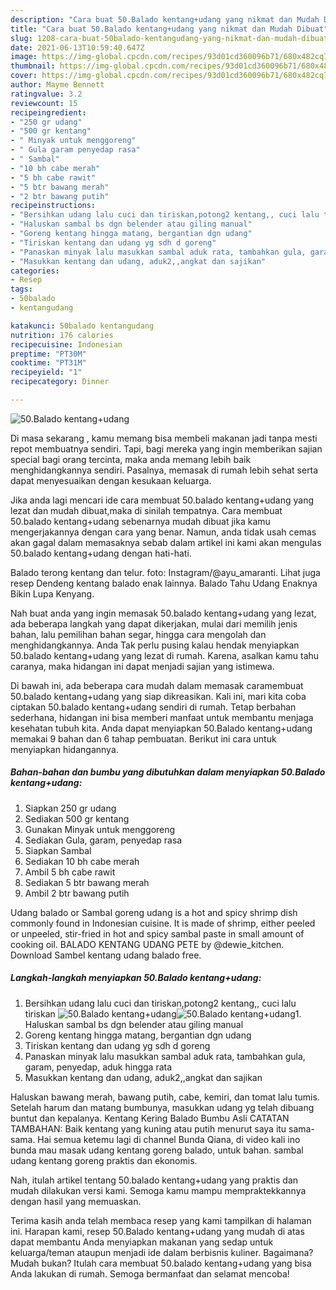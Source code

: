 ```yaml
---
description: "Cara buat 50.Balado kentang+udang yang nikmat dan Mudah Dibuat"
title: "Cara buat 50.Balado kentang+udang yang nikmat dan Mudah Dibuat"
slug: 1208-cara-buat-50balado-kentangudang-yang-nikmat-dan-mudah-dibuat
date: 2021-06-13T10:59:40.647Z
image: https://img-global.cpcdn.com/recipes/93d01cd360096b71/680x482cq70/50balado-kentangudang-foto-resep-utama.jpg
thumbnail: https://img-global.cpcdn.com/recipes/93d01cd360096b71/680x482cq70/50balado-kentangudang-foto-resep-utama.jpg
cover: https://img-global.cpcdn.com/recipes/93d01cd360096b71/680x482cq70/50balado-kentangudang-foto-resep-utama.jpg
author: Mayme Bennett
ratingvalue: 3.2
reviewcount: 15
recipeingredient:
- "250 gr udang"
- "500 gr kentang"
- " Minyak untuk menggoreng"
- " Gula garam penyedap rasa"
- " Sambal"
- "10 bh cabe merah"
- "5 bh cabe rawit"
- "5 btr bawang merah"
- "2 btr bawang putih"
recipeinstructions:
- "Bersihkan udang lalu cuci dan tiriskan,potong2 kentang,, cuci lalu tiriskan"
- "Haluskan sambal bs dgn belender atau giling manual"
- "Goreng kentang hingga matang, bergantian dgn udang"
- "Tiriskan kentang dan udang yg sdh d goreng"
- "Panaskan minyak lalu masukkan sambal aduk rata, tambahkan gula, garam, penyedap, aduk hingga rata"
- "Masukkan kentang dan udang, aduk2,,angkat dan sajikan"
categories:
- Resep
tags:
- 50balado
- kentangudang

katakunci: 50balado kentangudang 
nutrition: 176 calories
recipecuisine: Indonesian
preptime: "PT30M"
cooktime: "PT31M"
recipeyield: "1"
recipecategory: Dinner

---
```



![50.Balado kentang+udang](https://img-global.cpcdn.com/recipes/93d01cd360096b71/680x482cq70/50balado-kentangudang-foto-resep-utama.jpg)

Di masa  sekarang , kamu memang bisa membeli makanan jadi tanpa mesti repot membuatnya sendiri. Tapi, bagi mereka yang ingin memberikan sajian special bagi orang tercinta, maka anda memang lebih baik menghidangkannya sendiri. Pasalnya, memasak di rumah lebih sehat serta dapat menyesuaikan dengan kesukaan keluarga.

Jika anda lagi mencari ide cara membuat 50.balado kentang+udang yang lezat dan mudah dibuat,maka di sinilah tempatnya. Cara membuat 50.balado kentang+udang  sebenarnya mudah dibuat jika kamu mengerjakannya dengan cara yang benar. Namun, anda tidak usah cemas akan gagal dalam memasaknya 
sebab dalam artikel ini kami akan mengulas 50.balado kentang+udang dengan hati-hati.  

Balado terong kentang dan telur. foto: Instagram/@ayu_amaranti. Lihat juga resep Dendeng kentang balado enak lainnya. Balado Tahu Udang Enaknya Bikin Lupa Kenyang.

Nah buat anda yang ingin memasak 50.balado kentang+udang yang lezat, ada beberapa langkah yang dapat dikerjakan, mulai dari memilih jenis bahan, lalu pemilihan bahan segar, hingga cara mengolah dan menghidangkannya. Anda Tak perlu pusing kalau hendak menyiapkan 50.balado kentang+udang yang lezat di rumah. Karena, asalkan kamu  tahu caranya, maka hidangan ini dapat menjadi sajian yang istimewa.

Di bawah ini, ada beberapa cara mudah dalam memasak caramembuat 50.balado kentang+udang yang siap dikreasikan. Kali ini, mari kita coba ciptakan 50.balado kentang+udang sendiri di rumah. Tetap berbahan sederhana, hidangan ini bisa memberi manfaat untuk membantu menjaga kesehatan tubuh kita. Anda dapat menyiapkan 50.Balado kentang+udang memakai 9 bahan dan 6 tahap pembuatan. Berikut ini cara untuk menyiapkan hidangannya.

<!--inarticleads1-->

##### Bahan-bahan dan bumbu yang dibutuhkan dalam menyiapkan 50.Balado kentang+udang:

1. Siapkan 250 gr udang
1. Sediakan 500 gr kentang
1. Gunakan  Minyak untuk menggoreng
1. Sediakan  Gula, garam, penyedap rasa
1. Siapkan  Sambal
1. Sediakan 10 bh cabe merah
1. Ambil 5 bh cabe rawit
1. Sediakan 5 btr bawang merah
1. Ambil 2 btr bawang putih


Udang balado or Sambal goreng udang is a hot and spicy shrimp dish commonly found in Indonesian cuisine. It is made of shrimp, either peeled or unpeeled, stir-fried in hot and spicy sambal paste in small amount of cooking oil. BALADO KENTANG UDANG PETE by @dewie_kitchen. Download Sambel kentang udang balado free. 

<!--inarticleads2-->

##### Langkah-langkah menyiapkan 50.Balado kentang+udang:

1. Bersihkan udang lalu cuci dan tiriskan,potong2 kentang,, cuci lalu tiriskan
<img src="https://img-global.cpcdn.com/steps/03467ae0c5c6f19e/160x128cq70/50balado-kentangudang-langkah-memasak-1-foto.jpg" alt="50.Balado kentang+udang"><img src="https://img-global.cpcdn.com/steps/a14fe01b7210aef2/160x128cq70/50balado-kentangudang-langkah-memasak-1-foto.jpg" alt="50.Balado kentang+udang">1. Haluskan sambal bs dgn belender atau giling manual
1. Goreng kentang hingga matang, bergantian dgn udang
1. Tiriskan kentang dan udang yg sdh d goreng
1. Panaskan minyak lalu masukkan sambal aduk rata, tambahkan gula, garam, penyedap, aduk hingga rata
1. Masukkan kentang dan udang, aduk2,,angkat dan sajikan


Haluskan bawang merah, bawang putih, cabe, kemiri, dan tomat lalu tumis. Setelah harum dan matang bumbunya, masukkan udang yg telah dibuang buntut dan kepalanya. Kentang Kering Balado Bumbu Asli CATATAN TAMBAHAN: Baik kentang yang kuning atau putih menurut saya itu sama-sama. Hai semua ketemu lagi di channel Bunda Qiana, di video kali ino bunda mau masak udang kentang goreng balado, untuk bahan. sambal udang kentang goreng praktis dan ekonomis. 

Nah, itulah artikel tentang  50.balado kentang+udang  yang praktis dan mudah dilakukan versi kami. Semoga kamu mampu mempraktekkannya dengan hasil yang memuaskan. 

Terima kasih anda telah membaca resep yang kami tampilkan di halaman ini. Harapan kami, resep  50.Balado kentang+udang yang mudah di atas dapat membantu Anda menyiapkan makanan yang sedap untuk keluarga/teman ataupun menjadi ide dalam berbisnis kuliner. Bagaimana? Mudah bukan? Itulah cara membuat 50.balado kentang+udang yang bisa Anda lakukan di rumah. Semoga bermanfaat dan selamat mencoba!

